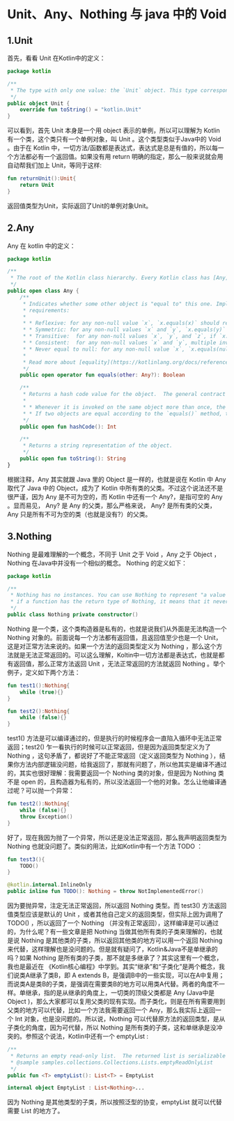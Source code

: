 # Unit、Any、Nothing 与 java 中的 Void

## 1.Unit

首先，看看 Unit 在Kotlin中的定义：

```kotlin
package kotlin

/**
 * The type with only one value: the `Unit` object. This type corresponds to the `void` type in Java.
 */
public object Unit {
    override fun toString() = "kotlin.Unit"
}
```

可以看到，首先 Unit 本身是一个用 object 表示的单例，所以可以理解为 Kotlin 有一个类，这个类只有一个单例对象，叫 Unit 。这个类型类似于Java中的 Void 。由于在 Kotlin 中，一切方法/函数都是表达式，表达式是总是有值的，所以每一个方法都必有一个返回值。如果没有用 return 明确的指定，那么一般来说就会用自动帮我们加上 Unit，等同于这样:

```kotlin
fun returnUnit():Unit{
    return Unit
}
```

返回值类型为Unit，实际返回了Unit的单例对象Unit。

## 2.Any

Any 在 kotlin 中的定义：

```kotlin
package kotlin

/**
 * The root of the Kotlin class hierarchy. Every Kotlin class has [Any] as a superclass.
 */
public open class Any {
    /**
     * Indicates whether some other object is "equal to" this one. Implementations must fulfil the following
     * requirements:
     *
     * * Reflexive: for any non-null value `x`, `x.equals(x)` should return true.
     * * Symmetric: for any non-null values `x` and `y`, `x.equals(y)` should return true if and only if `y.equals(x)` returns true.
     * * Transitive:  for any non-null values `x`, `y`, and `z`, if `x.equals(y)` returns true and `y.equals(z)` returns true, then `x.equals(z)` should return true.
     * * Consistent:  for any non-null values `x` and `y`, multiple invocations of `x.equals(y)` consistently return true or consistently return false, provided no information used in `equals` comparisons on the objects is modified.
     * * Never equal to null: for any non-null value `x`, `x.equals(null)` should return false.
     *
     * Read more about [equality](https://kotlinlang.org/docs/reference/equality.html) in Kotlin.
     */
    public open operator fun equals(other: Any?): Boolean

    /**
     * Returns a hash code value for the object.  The general contract of `hashCode` is:
     *
     * * Whenever it is invoked on the same object more than once, the `hashCode` method must consistently return the same integer, provided no information used in `equals` comparisons on the object is modified.
     * * If two objects are equal according to the `equals()` method, then calling the `hashCode` method on each of the two objects must produce the same integer result.
     */
    public open fun hashCode(): Int

    /**
     * Returns a string representation of the object.
     */
    public open fun toString(): String
}

```

根据注释，Any 其实就跟 Java 里的 Object 是一样的，也就是说在 Kotlin 中 Any 取代了 Java 中的 Object，成为了 Kotlin 中所有类的父类。不过这个说法还不是很严谨，因为 Any 是不可为空的，而 Kotlin 中还有一个 Any?，是指可空的 Any 。显而易见， Any? 是 Any 的父类，那么严格来说， Any? 是所有类的父类， Any 只是所有不可为空的类（也就是没有?）的父类。

## 3.Nothing

Nothing 是最难理解的一个概念，不同于 Unit 之于 Void ，Any 之于 Object ， Nothing 在Java中并没有一个相似的概念。 Nothing 的定义如下：

```kotlin
package kotlin

/**
 * Nothing has no instances. You can use Nothing to represent "a value that never exists": for example,
 * if a function has the return type of Nothing, it means that it never returns (always throws an exception).
 */
public class Nothing private constructor()
```

Nothing 是一个类，这个类构造器是私有的，也就是说我们从外面是无法构造一个 Nothing 对象的。前面说每一个方法都有返回值，且返回值至少也是一个 Unit，这是对正常方法来说的。如果一个方法的返回类型定义为 Nothing ，那么这个方法就是无法正常返回的。可以这么理解，Koltin中一切方法都是表达式，也就是都有返回值，那么正常方法返回 Unit ，无法正常返回的方法就返回 Nothing 。举个例子，定义如下两个方法：

```kotlin
fun test1():Nothing{
    while (true){}
}

fun test2():Nothing{
    while (false){}
}
```

test1() 方法是可以编译通过的，但是执行的时候程序会一直陷入循环中无法正常返回；test2() 乍一看执行的时候可以正常返回，但是因为返回类型定义为了 Nothing ，这句矛盾了，都说好了不能正常返回（定义返回类型为 Nothing ），结果你方法内部逻辑没问题，给我返回了，那就有问题了，所以他其实是编译不通过的，其实也很好理解：我需要返回一个 Nothing 类的对象，但是因为 Nothing 类不是 open 的，且构造器为私有的，所以没法返回一个他的对象。怎么让他编译通过呢？可以抛一个异常：

```kotlin
fun test2():Nothing{
    while (false){}
    throw Exception()
}
```

好了，现在我因为抛了一个异常，所以还是没法正常返回，那么我声明返回类型为 Nothing 也就没问题了。类似的用法，比如Kotlin中有一个方法 TODO ：

```kotlin
fun test3(){
    TODO()
}

@kotlin.internal.InlineOnly
public inline fun TODO(): Nothing = throw NotImplementedError()
```

因为要抛异常，注定无法正常返回，所以返回 Nothing 类型。而 test3() 方法返回值类型应该是默认的 Unit ，或者其他自己定义的返回类型，但实际上因为调用了 TODO() ，所以返回了一个 Nothing （并没有正常返回），这样编译是可以通过的，为什么呢？有一些文章是把 Nothing 当做其他所有类的子类来理解的，也就是说 Nothing 是其他类的子类，所以返回其他类的地方可以用一个返回 Nothing 来代替，这样理解也是没问题的。但是就有疑问了，Kotlin&Java不是单继承的吗？如果 Nothing 是所有类的子类，那不就是多继承了？其实这里有一个概念，我也是最近在 《Kotlin核心编程》中学到。其实“继承”和“子类化”是两个概念，我们说类A继承了类B，即 A extends B，是强调B中的一些实现，可以在A中复用；而说类A是类B的子类，是强调在需要类B的地方可以用类A代替。两者的角度不一样。单继承，指的是从继承的角度上，一切类的顶级父类都是 Any (Java中是 Object )，那么大家都可以复用父类的现有实现。而子类化，则是在所有需要用到父类的地方可以代替，比如一个方法我需要返回一个 Any，那么我实际上返回一个 Int 对象，也是没问题的。所以说，Nothing 可以代替原方法的返回类型，是从子类化的角度，因为可代替，所以 Nothing 是所有类的子类，这和单继承是没冲突的。参照这个说法，Kotlin中还有一个 emptyList :

```kotlin
/**
 * Returns an empty read-only list.  The returned list is serializable (JVM).
 * @sample samples.collections.Collections.Lists.emptyReadOnlyList
 */
public fun <T> emptyList(): List<T> = EmptyList

internal object EmptyList : List<Nothing>...
```

因为 Nothing 是其他类型的子类，所以按照泛型的协变，emptyList 就可以代替需要 List<T> 的地方了。